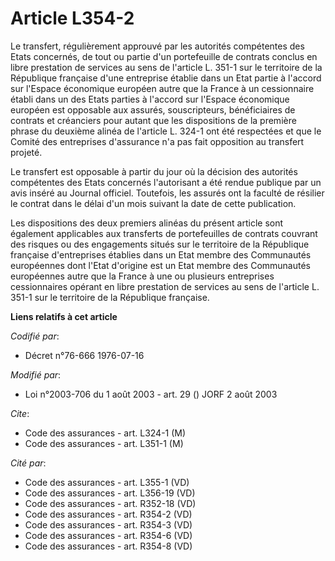 # Article L354-2

Le transfert, régulièrement approuvé par les autorités compétentes des Etats concernés, de tout ou partie d'un portefeuille
de contrats conclus en libre prestation de services au sens de l'article L. 351-1 sur le territoire de la République
française d'une entreprise établie dans un Etat partie à l'accord sur l'Espace économique européen autre que la France à un
cessionnaire établi dans un des Etats parties à l'accord sur l'Espace économique européen est opposable aux assurés,
souscripteurs, bénéficiaires de contrats et créanciers pour autant que les dispositions de la première phrase du deuxième
alinéa de l'article L. 324-1 ont été respectées et que le Comité des entreprises d'assurance n'a pas fait opposition au
transfert projeté.

Le transfert est opposable à partir du jour où la décision des autorités compétentes des Etats concernés l'autorisant a été
rendue publique par un avis inséré au Journal officiel. Toutefois, les assurés ont la faculté de résilier le contrat dans le
délai d'un mois suivant la date de cette publication.

Les dispositions des deux premiers alinéas du présent article sont également applicables aux transferts de portefeuilles de
contrats couvrant des risques ou des engagements situés sur le territoire de la République française d'entreprises établies
dans un Etat membre des Communautés européennes dont l'Etat d'origine est un Etat membre des Communautés européennes autre
que la France à une ou plusieurs entreprises cessionnaires opérant en libre prestation de services au sens de l'article L.
351-1 sur le territoire de la République française.

**Liens relatifs à cet article**

_Codifié par_:

  - Décret n°76-666 1976-07-16

_Modifié par_:

  - Loi n°2003-706 du 1 août 2003 - art. 29 () JORF 2 août 2003

_Cite_:

  - Code des assurances - art. L324-1 (M)
  - Code des assurances - art. L351-1 (M)

_Cité par_:

  - Code des assurances - art. L355-1 (VD)
  - Code des assurances - art. L356-19 (VD)
  - Code des assurances - art. R352-18 (VD)
  - Code des assurances - art. R354-2 (VD)
  - Code des assurances - art. R354-3 (VD)
  - Code des assurances - art. R354-6 (VD)
  - Code des assurances - art. R354-8 (VD)
